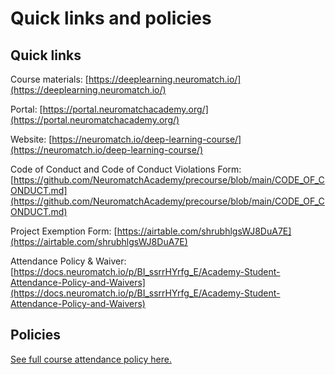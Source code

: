 # Quick links and policies

## Quick links

Course materials: [https://deeplearning.neuromatch.io/](https://deeplearning.neuromatch.io/)

Portal: [https://portal.neuromatchacademy.org/](https://portal.neuromatchacademy.org/)

Website: [https://neuromatch.io/deep-learning-course/](https://neuromatch.io/deep-learning-course/)

Code of Conduct and Code of Conduct Violations Form: [https://github.com/NeuromatchAcademy/precourse/blob/main/CODE_OF_CONDUCT.md](https://github.com/NeuromatchAcademy/precourse/blob/main/CODE_OF_CONDUCT.md)

Project Exemption Form: [https://airtable.com/shrubhlgsWJ8DuA7E](https://airtable.com/shrubhlgsWJ8DuA7E)

Attendance Policy & Waiver: [https://docs.neuromatch.io/p/BI_ssrrHYrfg_E/Academy-Student-Attendance-Policy-and-Waivers](https://docs.neuromatch.io/p/BI_ssrrHYrfg_E/Academy-Student-Attendance-Policy-and-Waivers)



## Policies

[See full course attendance policy here.](https://docs.neuromatch.io/p/BI_ssrrHYrfg_E/Academy-Student-Attendance-Policy-and-Waivers)
